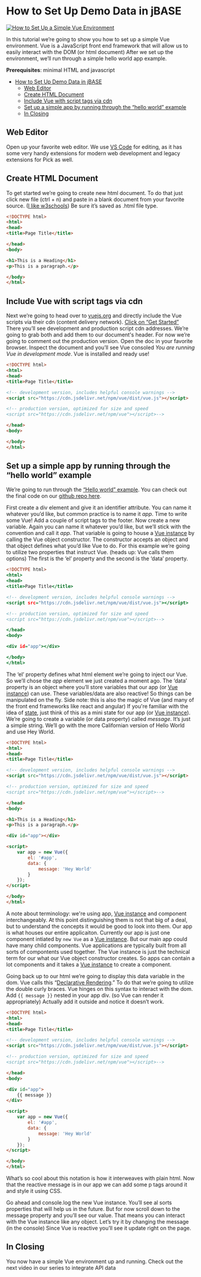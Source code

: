 # How to Set Up Demo Data in jBASE

[![How to Set Up a Simple Vue Environment](video-thumb.jpg)](https://youtu.be/iz3piDKEw9Y)

In this tutorial we’re going to show you how to set up a simple Vue environment. Vue is a JavaScript front end framework that will allow us to easily interact with the DOM (or html document) After we set up the environment, we’ll run through a simple hello world app example.  
  
**Prerequisites**: minimal HTML and javascript  
  
- [How to Set Up Demo Data in jBASE](#how-to-set-up-demo-data-in-jbase)
  - [Web Editor](#web-editor)
  - [Create HTML Document](#create-html-document)
  - [Include Vue with script tags via cdn](#include-vue-with-script-tags-via-cdn)
  - [Set up a simple app by running through the “hello world” example](#set-up-a-simple-app-by-running-through-the-hello-world-example)
  - [In Closing](#in-closing)
  
## Web Editor

Open up your favorite web editor. We use [VS Code](https://code.visualstudio.com/download) for editing, as it has some very handy extensions for modern web development and legacy extensions for Pick as well.  
  
## Create HTML Document

To get started we’re going to create new html document. To do that just click new file (ctrl + n) and paste in a blank document from your favorite source. ([I like w3schools](https://www.w3schools.com/html/)) Be sure it’s saved as .html file type.  
  
```html
<!DOCTYPE html>
<html>
<head>
<title>Page Title</title>

</head>
<body>

<h1>This is a Heading</h1>
<p>This is a paragraph.</p>

</body>
</html>
```

## Include Vue with script tags via cdn

Next we’re going to head over to [vuejs.org](https://vuejs.org/) and directly include the Vue scripts via their cdn (content delivery network). [Click on “Get Started”](https://vuejs.org/v2/guide/) There you’ll see development and production script cdn addresses. We’re going to grab both and add them to our document's header. For now we’re going to comment out the production version. Open the doc in your favorite browser. Inspect the document and you’ll see Vue consoled *You are running Vue in development mode*. Vue is installed and ready use!

```html
<!DOCTYPE html>
<html>
<head>
<title>Page Title</title>

<!-- development version, includes helpful console warnings -->
<script src="https://cdn.jsdelivr.net/npm/vue/dist/vue.js"></script>

<!-- production version, optimized for size and speed
<script src="https://cdn.jsdelivr.net/npm/vue"></script>-->

</head>
<body>

</body>
</html>
```

## Set up a simple app by running through the “hello world” example

We’re going to run through the [“Hello world” example](https://codesandbox.io/s/github/vuejs/vuejs.org/tree/master/src/v2/examples/vue-20-hello-world). You can check out the final code on our [github repo here](https://github.com/pickmultivalue/full-stack-with-pick-tutorial/blob/master/front-end/vue/setting-up-a-simple-vue-envorinment/index.html).  
  
First create a div element and give it an identifier attribute. You can name it whatever you’d like, but common practice is to name it *app*. Time to write some Vue! Add a couple of script tags to the footer. Now create a new variable. Again you can name it whatever you’d like, but we’ll stick with the convention and call it *app*. That variable is going to house a [Vue instance](https://vuejs.org/v2/guide/instance.html) by calling the Vue object constructor. The constructor accepts an object and that object defines what you’d like Vue to do. For this example we’re going to utilize two properties that instruct Vue. (heads up: Vue calls them options) The first is the ‘el’ property and the second is the ‘data’ property.  

```htm
<!DOCTYPE html>
<html>
<head>
<title>Page Title</title>

<!-- development version, includes helpful console warnings -->
<script src="https://cdn.jsdelivr.net/npm/vue/dist/vue.js"></script>

<!-- production version, optimized for size and speed
<script src="https://cdn.jsdelivr.net/npm/vue"></script>-->

</head>
<body>

<div id="app"></div>

</body>
</html>
```

The ‘el’ property defines what html element we’re going to inject our Vue. So we’ll chose the *app* element we just created a moment ago. The ‘data’ property is an object where you’ll store variables that our app (or [Vue instance](https://vuejs.org/v2/guide/instance.html)) can use. These variables/data are also reactive! So things can be manipulated on the fly. Side note: this is also the magic of Vue (and many of the front end frameworks like react and angular) If you're familiar with the idea of [state](https://en.wikipedia.org/wiki/State_(computer_science)), just think of this as a mini state for our app (or [Vue instance](https://vuejs.org/v2/guide/instance.html)). We’re going to create a variable (or data property) called *message*. It’s just a simple string. We’ll go with the more Californian version of Hello World and use Hey World.  

```html
<!DOCTYPE html>
<html>
<head>
<title>Page Title</title>

<!-- development version, includes helpful console warnings -->
<script src="https://cdn.jsdelivr.net/npm/vue/dist/vue.js"></script>

<!-- production version, optimized for size and speed
<script src="https://cdn.jsdelivr.net/npm/vue"></script>-->

</head>
<body>

<h1>This is a Heading</h1>
<p>This is a paragraph.</p>

<div id="app"></div>

<script>
    var app = new Vue({
        el: '#app',
        data: {
            message: 'Hey World'
        }
    });
</script>

</body>
</html>
```

A note about terminology: we're using app, [Vue instance](https://vuejs.org/v2/guide/instance.html) and component interchangeably. At this point distinguishing them is not that big of a deal, but to understand the concepts it would be good to look into them. Our app is what houses our entire applicaiton. Currently our app is just one component intiated by `new Vue` as a [Vue instance](https://vuejs.org/v2/guide/instance.html). But our main app could have many child components. Vue applications are typically built from all sorts of compontents used together. The Vue instance is just the technical term for our what our Vue object constructor creates. So apps can contain a lot components and it takes a [Vue instance](https://vuejs.org/v2/guide/instance.html) to create a component.

Going back up to our html we’re going to display this data variable in the dom. Vue calls this “[Declarative Rendering](https://vuejs.org/v2/guide/#Declarative-Rendering).” To do that we’re going to utilize the double curly braces. Vue hinges on this syntax to interact with the dom. Add `{{ message }}` nested in your app div. (so Vue can render it appropriately) Actually add it outside and notice it doesn’t work.  
  
```html
<!DOCTYPE html>
<html>
<head>
<title>Page Title</title>

<!-- development version, includes helpful console warnings -->
<script src="https://cdn.jsdelivr.net/npm/vue/dist/vue.js"></script>

<!-- production version, optimized for size and speed
<script src="https://cdn.jsdelivr.net/npm/vue"></script>-->

</head>
<body>

<div id="app">
    {{ message }}
</div>

<script>
    var app = new Vue({
        el: '#app',
        data: {
            message: 'Hey World'
        }
    });
</script>

</body>
</html>
```

What’s so cool about this notation is how it interweaves with plain html. Now that the reactive message is in our app we can add some p tags around it and style it using CSS.  
  
Go ahead and console.log the new Vue instance. You’ll see al sorts properties that will help us in the future. But for now scroll down to the message property and you’ll see our value.  That means you can interact with the Vue instance like any object. Let’s try it by changing the message (in the console) Since Vue is reactive you’ll see it update right on the page.  

## In Closing

You now have a simple Vue environment up and running. Check out the next video in our series to integrate API data
